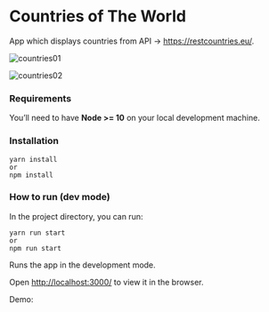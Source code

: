 # Countries of The World

App which displays countries from API -> https://restcountries.eu/.

![countries01](https://user-images.githubusercontent.com/30775271/123973369-feb02300-d9bb-11eb-8e7c-804524a77fb3.JPG)

![countries02](https://user-images.githubusercontent.com/30775271/123973530-20110f00-d9bc-11eb-8c6b-67f5dbacfd83.JPG)

### Requirements

You’ll need to have **Node >= 10** on your local development machine.

### Installation

    yarn install
    or
    npm install

### How to run (dev mode)

In the project directory, you can run:

    yarn run start
    or
    npm run start

Runs the app in the development mode.

Open [http://localhost:3000/](http://localhost:3000/ ) to view it in the browser.

Demo: 
